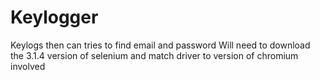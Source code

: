 # Keylogger
Keylogs then can tries to find email and password 
Will need to download the 3.1.4 version of selenium and match driver to version of chromium involved
